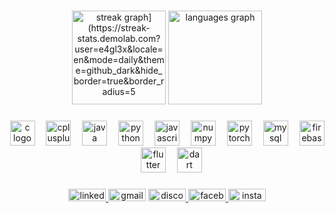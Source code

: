 
###

<div align="center">
  <img src="[https://github-readme-streak-stats.herokuapp.com?user=e4gl3x&theme=github-dark&hide_border=true" height="150" alt="streak graph](https://streak-stats.demolab.com?user=e4gl3x&locale=en&mode=daily&theme=github_dark&hide_border=true&border_radius=5" height="150" alt="streak graph)"  />
  <img src="https://github-readme-stats.vercel.app/api/top-langs?username=E4GL3X&locale=en&hide_title=true&layout=compact&card_width=320&langs_count=5&theme=github_dark&hide_border=true" height="150" alt="languages graph"  />
</div>

###

<div align="center">
  <img src="https://skillicons.dev/icons?i=c" height="40" alt="c logo"  />
  <img width="10" />
  <img src="https://skillicons.dev/icons?i=cpp" height="40" alt="cplusplus logo"  />
  <img width="10" />
  <img src="https://skillicons.dev/icons?i=java" height="40" alt="java logo"  />
  <img width="10" />
  <img src="https://skillicons.dev/icons?i=py" height="40" alt="python logo"  />
  <img width="10" />
  <img src="https://skillicons.dev/icons?i=js" height="40" alt="javascript logo"  />
  <img width="10" />
  <img src="https://cdn.jsdelivr.net/gh/devicons/devicon/icons/numpy/numpy-original.svg" height="40" alt="numpy logo"  />
  <img width="10" />
  <img src="https://skillicons.dev/icons?i=pytorch" height="40" alt="pytorch logo"  />
  <img width="10" />
  <img src="https://skillicons.dev/icons?i=mysql" height="40" alt="mysql logo"  />
  <img width="10" />
  <img src="https://skillicons.dev/icons?i=firebase" height="40" alt="firebase logo"  />
  <img width="10" />
  <img src="https://skillicons.dev/icons?i=flutter" height="40" alt="flutter logo"  />
  <img width="10" />
  <img src="https://skillicons.dev/icons?i=dart" height="40" alt="dart logo"  />
</div>


###

<div align="center">
  <a href="https://www.linkedin.com/in/mohammadtohasiddique/" target="_blank">
    <img src="https://raw.githubusercontent.com/maurodesouza/profile-readme-generator/master/src/assets/icons/social/linkedin/default.svg" width="60" height="20" alt="linkedin logo"  />
  </a>
  <img src="https://raw.githubusercontent.com/maurodesouza/profile-readme-generator/master/src/assets/icons/social/gmail/default.svg" width="60" height="20" alt="gmail logo"  />
  <a href="https://discord.gg/VrASWxsT" target="_blank">
    <img src="https://raw.githubusercontent.com/maurodesouza/profile-readme-generator/master/src/assets/icons/social/discord/default.svg" width="60" height="20" alt="discord logo"  />
  </a>
  <a href="https://www.facebook.com/MohammadTohaSiddique/" target="_blank">
    <img src="https://raw.githubusercontent.com/maurodesouza/profile-readme-generator/master/src/assets/icons/social/facebook/default.svg" width="60" height="20" alt="facebook logo"  />
  </a>
  <a href="https://www.instagram.com/mohammad_toha_siddique/" target="_blank">
    <img src="https://raw.githubusercontent.com/maurodesouza/profile-readme-generator/master/src/assets/icons/social/instagram/default.svg" width="60" height="20" alt="instagram logo"  />
  </a>
</div>

###
